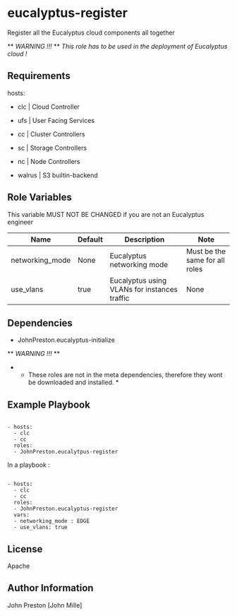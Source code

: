 eucalyptus-register
===================

Register all the Eucalyptus cloud components all together

** *WARNING !!!* **
*This role has to be used in the deployment of Eucalyptus cloud !*

Requirements
------------

hosts:

- clc | Cloud Controller

- ufs | User Facing Services

- cc | Cluster Controllers

- sc | Storage Controllers

- nc | Node Controllers

- walrus | S3 builtin-backend

Role Variables
--------------

This variable MUST NOT BE CHANGED if you are not an Eucalyptus engineer

| Name | Default | Description | Note
|--- |--- |--- |---
| networking_mode | None | Eucalyptus networking mode | Must be the same for all roles
| use_vlans| true | Eucalyptus using VLANs for instances traffic | None


Dependencies
------------

- JohnPreston.eucalyptus-initialize

** *WARNING !!!* **
- * These roles are not in the meta dependencies, therefore they wont be downloaded and installed. *

Example Playbook
----------------

```

- hosts:
  - clc
  - cc
  roles:
  - JohnPreston.eucalytpus-register

```

In a playbook :

```

- hosts:
  - clc
  - cc
  roles:
  - JohnPreston.eucalyptus-register
  vars:
  - networking_mode : EDGE
  - use_vlans: true

```

License
-------

Apache

Author Information
------------------

John Preston [John Mille]
